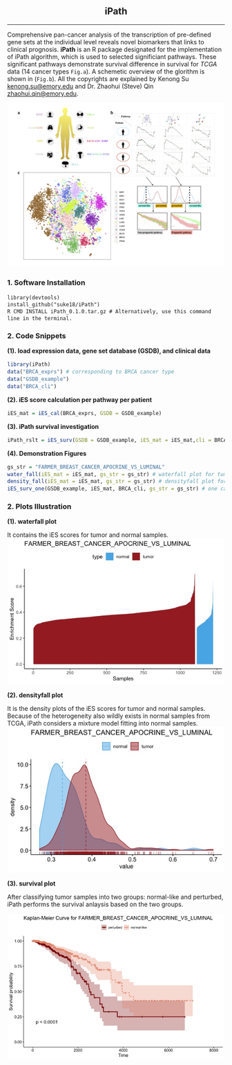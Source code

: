 <center> <h2> iPath </h2> </center>

-------------------
Comprehensive pan-cancer analysis of the transcription of pre-defined gene sets at the individual level reveals novel biomarkers that links to clinical prognosis. **iPath** is an R package designated for the implementation of iPath algorithm, which is used to selected significiant pathways. These significant pathways demonstrate survival difference in survival for *TCGA* data (14 cancer types `Fig.a`). A schemetic overview of the glorithm is shown in (`Fig.b`). All the copyrights are explained by Kenong Su <kenong.su@emory.edu> and Dr. Zhaohui (Steve) Qin <zhaohui.qin@emory.edu>.

![workflow](/assets/Fig.png)

### 1. Software Installation
```
library(devtools)
install_github("suke18/iPath")
R CMD INSTALL iPath_0.1.0.tar.gz # Alternatively, use this command line in the terminal.
```

### 2. Code Snippets
**(1). load expression data, gene set database (GSDB), and clinical data**
```r
library(iPath)
data("BRCA_exprs") # corresponding to BRCA cancer type
data("GSDB_example")
data("BRCA_cli")
```
**(2). iES score calculation per pathway per patient**
```r
iES_mat = iES_cal(BRCA_exprs, GSDB = GSDB_example)
```
**(3). iPath survival investigation**
```r
iPath_rslt = iES_surv(GSDB = GSDB_example, iES_mat = iES_mat,cli = BRCA_cli, qval=F)
```
**(4). Demonstration Figures**
```r
gs_str = "FARMER_BREAST_CANCER_APOCRINE_VS_LUMINAL"
water_fall(iES_mat = iES_mat, gs_str = gs_str) # waterfall plot for tumor and normal patients iES scores
density_fall(iES_mat = iES_mat, gs_str = gs_str) # densityfall plot for tumor and normal patients iES scores
iES_surv_one(GSDB_example, iES_mat, BRCA_cli, gs_str = gs_str) # one case of the survival analysis
```

### 2. Plots Illustration
**(1). waterfall plot**

It contains the iES scores for tumor and normal samples.
![waterfall](/assets/Waterfall.jpeg)

**(2). densityfall plot**

It is the density plots of the iES scores for tumor and normal samples. Because of the heterogeneity also wildly exists in normal samples from TCGA, iPath considers a mixture model fitting into normal samples.
![densityfall](/assets/densityfall.jpeg)

**(3). survival plot**

After classifying tumor samples into two groups: normal-like and perturbed, iPath performs the survival anlaysis based on the two groups.

![survivalone](/assets/Survival.jpeg)
